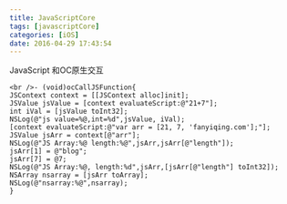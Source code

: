 ```yaml
---
title: JavaScriptCore
tags: [javascriptCore]
categories: [iOS]
date: 2016-04-29 17:43:54
---
```

JavaScript 和OC原生交互

    <br />- (void)ocCallJSFunction{
    JSContext context = [[JSContext alloc]init];
    JSValue jsValue = [context evaluateScript:@"21+7"];
    int iVal = [jsValue toInt32];
    NSLog(@"js value=%@,int=%d",jsValue, iVal);
    [context evaluateScript:@"var arr = [21, 7, 'fanyiqing.com'];"];
    JSValue jsArr = context[@"arr"];
    NSLog(@"JS Array:%@ length:%@",jsArr,jsArr[@"length"]);
    jsArr[1] = @"blog";
    jsArr[7] = @7;
    NSLog(@"JS Array:%@, length:%d",jsArr,[jsArr[@"length"] toInt32]);
    NSArray nsarray = [jsArr toArray];
    NSLog(@"nsarray:%@",nsarray);
    }